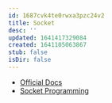 ```yaml
---
id: 1687cvk4te0rwxa3pzc24v2
title: Socket
desc: ''
updated: 1641417329084
created: 1641105063867
stub: false
isDir: false
---
```



- [Official Docs](https://docs.python.org/3/library/socket.html)
- [Socket Programming](https://docs.python.org/3/howto/sockets.html)
